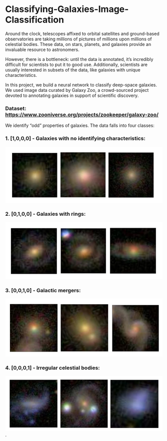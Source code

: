# Classifying-Galaxies-Image-Classification

Around the clock, telescopes affixed to orbital satellites and ground-based observatories are taking millions of pictures of millions upon millions of celestial bodies. These data, on stars, planets, and galaxies provide an invaluable resource to astronomers.

However, there is a bottleneck: until the data is annotated, it’s incredibly difficult for scientists to put it to good use. Additionally, scientists are usually interested in subsets of the data, like galaxies with unique characteristics. 

In this project, we build a neural network to classify deep-space galaxies. We used image data curated by Galaxy Zoo, a crowd-sourced project devoted to annotating galaxies in support of scientific discovery.

### Dataset: https://www.zooniverse.org/projects/zookeeper/galaxy-zoo/

We identify “odd” properties of galaxies. The data falls into four classes:

### 1. [1,0,0,0] - Galaxies with no identifying characteristics:
![ALT TEXT](https://github.com/SaifurRR/Classifying-Galaxies-Image-Classification/blob/main/no_characteristics.jpeg)

### 2. [0,1,0,0] - Galaxies with rings:
![ALT TEXT](https://github.com/SaifurRR/Classifying-Galaxies-Image-Classification/blob/main/galaxies_with_ring.jpeg)

### 3. [0,0,1,0] - Galactic mergers:
![ALT TEXT](https://github.com/SaifurRR/Classifying-Galaxies-Image-Classification/blob/main/galactic_mergers.jpeg)

### 4. [0,0,0,1] - Irregular celestial bodies:
![ALT TEXT](https://github.com/SaifurRR/Classifying-Galaxies-Image-Classification/blob/main/irregular_celestial.jpeg).






